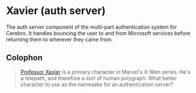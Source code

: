 # Xavier (auth server)

The auth server component of the multi-part authentication system for Cerebro.
It handles bouncing the user to and from Microsoft services before returning
them to wherever they came from.

## Colophon

> [Professor Xavier](https://en.wikipedia.org/wiki/Professor_X) is a primary
> character in Marvel's X-Men series.  He's a telepath, and therefore a sort
> of human polygraph.  What better character to use as the namesake for an
> authentication server?

